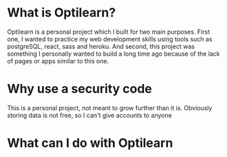 # What is Optilearn?

Optilearn is a personal project which I built for two main purposes. First one, I wanted to practice my web development skills using tools such as postgreSQL, react, sass and heroku. And second, this project was something I personally wanted to build a long time ago because of the lack of pages or apps similar to this one.

# Why use a security code

This is a personal project, not meant to grow further than it is. Obviously storing data is not free, so I can't give accounts to anyone 

# What can I do with Optilearn

